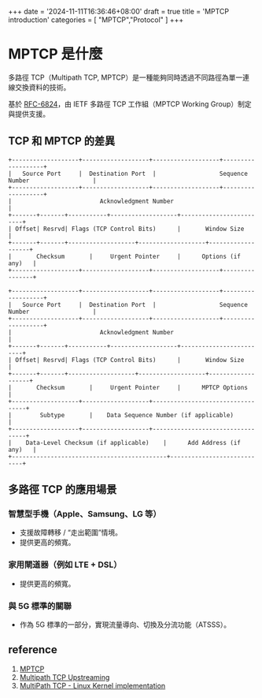+++
date = '2024-11-11T16:36:46+08:00'
draft = true
title = 'MPTCP introduction'
categories = [
    "MPTCP","Protocol"
]
+++

# MPTCP 是什麼

多路徑 TCP（Multipath TCP, MPTCP）是一種能夠同時透過不同路徑為單一連線交換資料的技術。

基於 [RFC-6824](https://tools.ietf.org/html/rfc6824)，由 IETF 多路徑 TCP 工作組（MPTCP Working Group）制定與提供支援。

## TCP 和 MPTCP 的差異

```
+-------------------+-------------------+-------------------+-------------------+
|   Source Port     |  Destination Port  |                  Sequence Number                  |
+-------------------+-------------------+-------------------+-------------------+
|                         Acknowledgment Number                           |
+-------+-------+-----------+-------------------+-------------------------+
| Offset| Resrvd| Flags (TCP Control Bits)      |       Window Size       |
+-------+-------+-------------------+-------------------+-------------------+
|       Checksum       |     Urgent Pointer     |      Options (if any)   |
+-------------------+-------------------+-------------------+----------------+

```

```
+-------------------+-------------------+-------------------+-------------------+
|   Source Port     |  Destination Port  |                  Sequence Number                  |
+-------------------+-------------------+-------------------+-------------------+
|                         Acknowledgment Number                           |
+-------+-------+-----------+-------------------+-------------------------+
| Offset| Resrvd| Flags (TCP Control Bits)      |       Window Size       |
+-------+-------+-------------------+-------------------+-------------------+
|       Checksum       |     Urgent Pointer     |      MPTCP Options      |
+-------------------+-------------------+----------------------------------+
|        Subtype       |    Data Sequence Number (if applicable)          |
+-------------------+-------------------+----------------------------------+
|    Data-Level Checksum (if applicable)    |      Add Address (if any)   |
+--------------------------------------------+----------------------------+

```

## 多路徑 TCP 的應用場景

### 智慧型手機（Apple、Samsung、LG 等）

- 支援故障轉移 / “走出範圍”情境。
- 提供更高的頻寬。

### 家用閘道器（例如 LTE + DSL）

- 提供更高的頻寬。

### 與 5G 標準的關聯

- 作為 5G 標準的一部分，實現流量導向、切換及分流功能（ATSSS）。

## reference

1. [MPTCP](https://chunchaichang.blogspot.com/2015/11/mptcp.html)
2. [Multipath TCP Upstreaming](https://lpc.events/event/4/contributions/435/attachments/247/438/LPC2019-Upstreaming-MPTCP-slides.pdf)
3. [MultiPath TCP - Linux Kernel implementation](https://www.multipath-tcp.org/)
